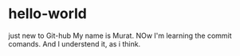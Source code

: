 # hello-world
just new to Git-hub
My name is Murat. NOw I'm learning the commit comands. And I understend it, as i think.
